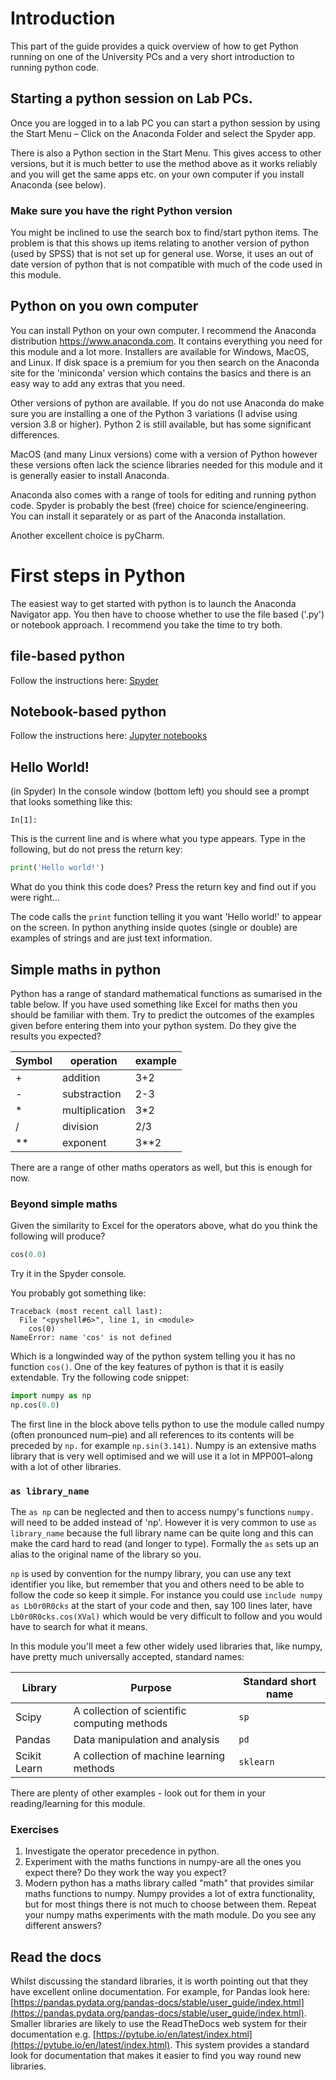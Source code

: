 # Introduction
This part of the guide provides a quick overview of how to get Python running on one of the University PCs and a very short introduction to running python code.

## Starting a python session on Lab PCs.

Once you are logged in to a lab PC you can start a python session by using the Start Menu – Click on the Anaconda Folder and select the Spyder app. 

There is also a Python section in the Start Menu. This gives access to other versions, but it is much better to use the method above as it works reliably and you will get the same apps etc. on your own computer if you install Anaconda (see below).


### Make sure you have the right Python version

You might be inclined to use the search box to find/start python items. The problem is that this shows up items relating to another version of python (used by SPSS) that is not set up for general use. Worse, it uses an out of date version of python that is not compatible with much of the code used in this module.


## Python on you own computer
You can install Python on your own computer. I recommend the Anaconda distribution <https://www.anaconda.com>. It contains everything you need for this module and a lot more. Installers are available for Windows, MacOS, and Linux. If disk space is a premium for you then search on the Anaconda site for the 'miniconda' version which contains the basics and there is an easy way to add any extras that you need.

Other versions of python are available. If you do not use Anaconda do make sure you are installing a one of the Python 3 variations (I advise using version 3.8 or higher). Python 2 is still available, but has some significant differences.

MacOS (and many Linux versions) come with a version of Python however these versions often lack the science libraries needed for this module and it is generally easier to install Anaconda.

Anaconda also comes with a range of tools for editing and running python code. Spyder is probably the best (free) choice for science/engineering. You can install it separately or as part of the Anaconda installation.

Another excellent choice is pyCharm.


# First steps in Python
The easiest way to get started with python is to launch the Anaconda Navigator app. You then have to choose whether to use the file based ('.py') or notebook approach. I recommend you take the time to try both.

## file-based python

Follow the instructions here: [Spyder](https://docs.anaconda.com/free/anaconda/getting-started/hello-world/#run-python-in-spyder)

## Notebook-based python

Follow the instructions here: [Jupyter notebooks](https://docs.anaconda.com/free/anaconda/getting-started/hello-world/#run-python-in-a-jupyter-notebook)

## Hello World!
(in Spyder) In the console window (bottom left) you should see a prompt that looks something like this:

```
In[1]:
```

This is the current line and is where what you type appears. Type in the following, but do not press the return key:

```python
print('Hello world!')
```

What do you think this code does? Press the return key and find out if you were right...

The code calls the `print` function telling it you want 'Hello world!' to appear on the screen. In python anything inside quotes (single or double) are examples of strings and are just text information.

## Simple maths in python
Python has a range of standard mathematical functions as sumarised in the table below. If you have used something like Excel for maths then you should be familiar with them. Try to predict the outcomes of the examples given before entering them into your python system. Do they give the results you expected?

| Symbol | operation | example |
|--------|-----------|---------|
| + | addition | 3+2 |
| - | substraction| 2-3 |
| * | multiplication | 3*2 |
| / | division | 2/3 |
| ** | exponent | 3**2 |

There are a range of other maths operators as well, but this is enough for now.

### Beyond simple maths
Given the similarity to Excel for the operators above, what do you think the following will produce?

```python
cos(0.0)
```
Try it in the Spyder console.

You probably got something like:

```
Traceback (most recent call last):
  File "<pyshell#6>", line 1, in <module>
    cos(0)
NameError: name 'cos' is not defined
```

Which is a longwinded way of the python system telling you it has no function `cos()`. One of the key features of python is that it is easily extendable. Try the following code snippet:

```python
import numpy as np
np.cos(0.0)
```
The first line in the block above tells python to use the module called numpy (often pronounced num–pie) and all references to its contents will be preceded by `np.` for example `np.sin(3.141)`. Numpy is an extensive maths library that is very well optimised and we will use it a lot in MPP001–along with a lot of other libraries. 

### `as library_name`

The `as np` can be neglected and then to access numpy's functions `numpy.` will need to be added instead of 'np'. However it is very common to use `as library_name` because the full library name can be quite long and this can make the card hard to read (and longer to type). Formally the `as` sets up an alias to the original name of the library so you.

`np` is used by convention for the numpy library, you can use any text identifier you like, but remember that you and others need to be able to follow the code so keep it simple. For instance you could use ```include numpy as Lb0r0R0cks``` at the start of your code and then, say 100 lines later, have ```Lb0r0R0cks.cos(XVal)``` which would be very difficult to follow and you would have to search for what it means.

In this module you'll meet a few other widely used libraries that, like numpy, have pretty much universally accepted, standard names:

| Library | Purpose | Standard short name |
|-----------|-------------|---------------|
|Scipy | A collection of scientific computing methods | `sp`|
| Pandas | Data manipulation and analysis | `pd` |
| Scikit Learn | A collection of machine learning methods | `sklearn`|

There are plenty of other examples - look out for them in your reading/learning for this module.


### Exercises
1. Investigate the operator precedence in python.
1. Experiment with the maths functions in numpy-are all the ones you expect there? Do they work the way you expect?
2. Modern python has a maths library called "math" that provides similar maths functions to numpy. Numpy provides a lot of extra functionality, but for most things there is not much to choose between them. Repeat your numpy maths experiments with the math module. Do you see any different answers?

## Read the docs
Whilst discussing the standard libraries, it is worth pointing out that they have excellent online documentation. For example, for Pandas look here: [https://pandas.pydata.org/pandas-docs/stable/user_guide/index.html](https://pandas.pydata.org/pandas-docs/stable/user_guide/index.html). Smaller libraries are likely to use the ReadTheDocs web system for their documentation e.g. [https://pytube.io/en/latest/index.html](https://pytube.io/en/latest/index.html). This system provides a standard look for documentation that makes it easier to find you way round new libraries.

